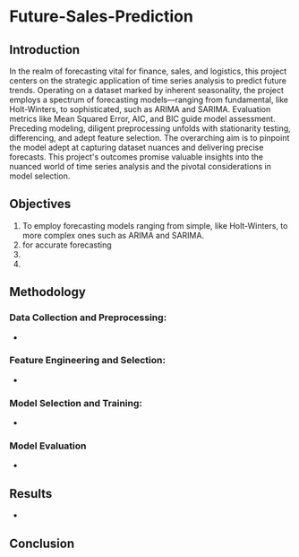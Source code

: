 # Future-Sales-Prediction

## Introduction
In the realm of forecasting vital for finance, sales, and logistics, this project centers on the strategic application of time series analysis to predict future trends. Operating on a dataset marked by inherent seasonality, the project employs a spectrum of forecasting models—ranging from fundamental, like Holt-Winters, to sophisticated, such as ARIMA and SARIMA. Evaluation metrics like Mean Squared Error, AIC, and BIC guide model assessment. Preceding modeling, diligent preprocessing unfolds with stationarity testing, differencing, and adept feature selection. The overarching aim is to pinpoint the model adept at capturing dataset nuances and delivering precise forecasts. This project's outcomes promise valuable insights into the nuanced world of time series analysis and the pivotal considerations in model selection.

## Objectives
1) To employ forecasting models ranging from simple, like Holt-Winters, to more complex ones such as ARIMA and SARIMA.
2) for accurate forecasting 
3)
4)

## Methodology
### Data Collection and Preprocessing:
* 

### Feature Engineering and Selection:
* 

### Model Selection and Training:
*

### Model Evaluation
* 


## Results
* 

## Conclusion

